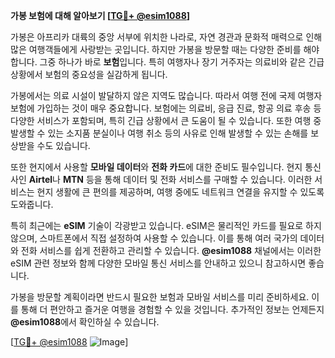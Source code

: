 **가봉 보험에 대해 알아보기 [[TG💪+ @esim1088](https://t.me/s/esim1088)]**

가봉은 아프리카 대륙의 중앙 서부에 위치한 나라로, 자연 경관과 문화적 매력으로 인해 많은 여행객들에게 사랑받는 곳입니다. 하지만 가봉을 방문할 때는 다양한 준비를 해야 합니다. 그중 하나가 바로 **보험**입니다. 특히 여행자나 장기 거주자는 의료비와 같은 긴급 상황에서 보험의 중요성을 실감하게 됩니다.

가봉에서는 의료 시설이 발달하지 않은 지역도 많습니다. 따라서 여행 전에 국제 여행자 보험에 가입하는 것이 매우 중요합니다. 보험에는 의료비, 응급 진료, 항공 의료 후송 등 다양한 서비스가 포함되며, 특히 긴급 상황에서 큰 도움이 될 수 있습니다. 또한 여행 중 발생할 수 있는 소지품 분실이나 여행 취소 등의 사유로 인해 발생할 수 있는 손해를 보상받을 수도 있습니다.

또한 현지에서 사용할 **모바일 데이터**와 **전화 카드**에 대한 준비도 필수입니다. 현지 통신사인 **Airtel**나 **MTN** 등을 통해 데이터 및 전화 서비스를 구매할 수 있습니다. 이러한 서비스는 현지 생활에 큰 편의를 제공하며, 여행 중에도 네트워크 연결을 유지할 수 있도록 도와줍니다.

특히 최근에는 **eSIM** 기술이 각광받고 있습니다. eSIM은 물리적인 카드를 필요로 하지 않으며, 스마트폰에서 직접 설정하여 사용할 수 있습니다. 이를 통해 여러 국가의 데이터와 전화 서비스를 쉽게 전환하고 관리할 수 있습니다. **@esim1088** 채널에서는 이러한 eSIM 관련 정보와 함께 다양한 모바일 통신 서비스를 안내하고 있으니 참고하시면 좋습니다.

가봉을 방문할 계획이라면 반드시 필요한 보험과 모바일 서비스를 미리 준비하세요. 이를 통해 더 편안하고 즐거운 여행을 경험할 수 있을 것입니다. 추가적인 정보는 언제든지 **@esim1088**에서 확인하실 수 있습니다.

[[TG💪+ @esim1088](https://t.me/s/esim1088) ![Image](https://i.postimg.cc/Y0z9fWf4/image.png)]